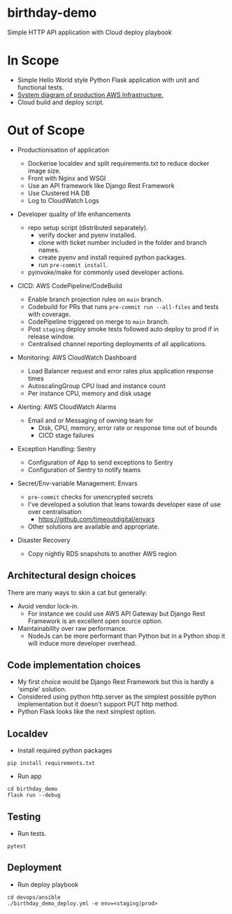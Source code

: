 # birthday-demo

Simple HTTP API application with Cloud deploy playbook

# In Scope

- Simple Hello World style Python Flask application with unit and functional tests.
- [System diagram of production AWS Infrastructure.](https://docs.google.com/drawings/d/17UIdFCO2ffNFYe2A_618zLZojwjKfZyZf7514GZK_jM/edit?usp=sharing)
- Cloud build and deploy script.

# Out of Scope

- Productionisation of application
  - Dockerise localdev and split requirements.txt to reduce docker image size.
  - Front with Nginx and WSGI
  - Use an API framework like Django Rest Framework
  - Use Clustered HA DB
  - Log to CloudWatch Logs

- Developer quality of life enhancements
  - repo setup script (distributed separately).
    - verify docker and pyenv installed.
    - clone with ticket number included in the folder and branch names.
    - create pyenv and install required python packages.
    - run `pre-commit install`.
  - pyinvoke/make for commonly used developer actions.

- CICD: AWS CodePipeline/CodeBuild
  - Enable branch projection rules on `main` branch.
  - Codebuild for PRs that runs `pre-commit run --all-files` and tests with coverage.
  - CodePipeline triggered on merge to `main` branch.
  - Post `staging` deploy smoke tests followed auto deploy to prod if in release window.
  - Centralised channel reporting deployments of all applications.

- Monitoring: AWS CloudWatch Dashboard
  - Load Balancer request and error rates plus application response times
  - AutoscalingGroup CPU load and instance count
  - Per instance CPU, memory and disk usage

- Alerting: AWS CloudWatch Alarms
  - Email and or Messaging of owning team for
    - Disk, CPU, memory, error rate or response time out of bounds
    - CICD stage failures

- Exception Handling: Sentry
  - Configuration of App to send exceptions to Sentry
  - Configuration of Sentry to notify teams

- Secret/Env-variable Management: Envars
  - `pre-commit` checks for unencrypted secrets
  - I've developed a solution that leans towards developer ease of use over centralisation
    - https://github.com/timeoutdigital/envars
  - Other solutions are available and appropriate.

- Disaster Recovery
  - Copy nightly RDS snapshots to another AWS region

## Architectural design choices

There are many ways to skin a cat but generally:

- Avoid vendor lock-in.
  - For instance we could use AWS API Gateway but Django Rest Framework is an excellent open source option.
- Maintainability over raw performance.
  - NodeJs can be more performant than Python but in a Python shop it will induce more developer overhead.

## Code implementation choices

- My first choice would be Django Rest Framework but this is hardly a 'simple' solution.
- Considered using python http.server as the simplest possible python implementation but it doesn't support PUT http method.
- Python Flask looks like the next simplest option.


## Localdev

- Install required python packages
```
pip install requirements.txt
```

- Run app
```
cd birthday_demo
flask run --debug
```

## Testing

- Run tests.
```
pytest
```

## Deployment

- Run deploy playbook
```
cd devops/ansible
./birthday_demo_deploy.yml -e env=<staging|prod>
```
